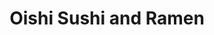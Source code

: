 ---
layout: place
title: "Oishi Sushi and Ramen"
permalink: /indiana/indianapolis/oishi-sushi-and-ramen.html
stateAbbr: IN
stateName: Indiana
cityName: Indianapolis
seo:
  name: "Oishi Sushi and Ramen"
  type: Restaurant
  links: http://www.oishiindy.com/
description: "Looking for sushi in Indianapolis, Indiana? Check out Oishi Sushi and Ramen for a delightful Japanese dining experience. Enjoy a variety of sushi and other d..."
place_id: ChIJ12hvi5FRa4gRI-51S_kegRM
photos:
  - name: >-
      places/ChIJ12hvi5FRa4gRI-51S_kegRM/photos/AeeoHcKlfpyIyMAWMCGS9tg9bikbqb3nk4Tiz7WIrLRmM9Z26nv7UccqF4LHBsBzab_T8Zu9bcImy_YX8BRTl3sS0-iwng5t93pKgz_JE48m0ua0cDwVNx4jikqDd0PmkLqJHxRZC1YADJQx1jCDpfHm6ZdD-6gSgbbSqpbio0z_FMcR1KKgFnLtGxAt1y7_HDk4peohKly9M9tOWiH1hELemBzwEhp2Frc6adsohkR_A1lNI24iDhxQiV2wqlUibH7x1ObD7SXJ9KiKDw2_nGXFmRZlskZZdaGad15gYhu72Be-1w
    widthPx: 4032
    heightPx: 3024
    authorAttributions:
      - displayName: Oishi Sushi and Ramen
        uri: https://maps.google.com/maps/contrib/114186379585412663409
        photoUri: >-
          https://lh3.googleusercontent.com/a-/ALV-UjUswQ1Yb5hZ_4Ii6NaNtdAtQ86NN_tgzoDxQlauxVJqjn6veOw=s100-p-k-no-mo
    flagContentUri: >-
      https://www.google.com/local/imagery/report/?cb_client=maps_api_places.places_api&image_key=!1e10!2sAF1QipONnwD-cZaoEl-ELyMFAOntQHWF0MKsR27adSiP&hl=en-US
    googleMapsUri: >-
      https://www.google.com/maps/place//data=!3m4!1e2!3m2!1sAF1QipONnwD-cZaoEl-ELyMFAOntQHWF0MKsR27adSiP!2e10!4m2!3m1!1s0x886b51918b6f68d7:0x13811ef94b75ee23
  - name: >-
      places/ChIJ12hvi5FRa4gRI-51S_kegRM/photos/AeeoHcKLH6UEsXYbmm1HfFqKYr_5S6RyWkGlARPvz0jeyRbtoVInYdFVZk1x4Nwoza5wVlYNPcODwfThDpQoQM1oQ3pJZ4Q9nveeaA9zKvzRzeChQ_gWhkf1W56w_crCk3OH1Ku8fXE-5xHbi7YUXZPULF-l1TwAWpjzNXL-DuPnMIE7J26mPHf8cuCHiENalabpgUP5pItFJslSQvfkq2g-mHHqeaMCPXUd4WmH1Vm-82jDq9aZpqT4p_dQLU2fZOTrcyAeLhEPqms2dOyYG4rPvsF7Es2Xqpv6SIA0W7A2iC6Vyw
    widthPx: 4032
    heightPx: 3024
    authorAttributions:
      - displayName: Oishi Sushi and Ramen
        uri: https://maps.google.com/maps/contrib/114186379585412663409
        photoUri: >-
          https://lh3.googleusercontent.com/a-/ALV-UjUswQ1Yb5hZ_4Ii6NaNtdAtQ86NN_tgzoDxQlauxVJqjn6veOw=s100-p-k-no-mo
    flagContentUri: >-
      https://www.google.com/local/imagery/report/?cb_client=maps_api_places.places_api&image_key=!1e10!2sAF1QipNuDiDs_M5OIu-SubIkiT6Nef6olj21odrS0qWl&hl=en-US
    googleMapsUri: >-
      https://www.google.com/maps/place//data=!3m4!1e2!3m2!1sAF1QipNuDiDs_M5OIu-SubIkiT6Nef6olj21odrS0qWl!2e10!4m2!3m1!1s0x886b51918b6f68d7:0x13811ef94b75ee23
  - name: >-
      places/ChIJ12hvi5FRa4gRI-51S_kegRM/photos/AeeoHcJHa-5rnjnPHd0tWCXz6FG75KLJei8KM5TBFa1guZqi3eqrGx7pwRilOLVKFuzGEXxLhFkvrmLOEP7SXRqNDS9BwI4zLrr0WY0EXij_L7_s4e6zsljBJNQzywf5afKgNsRMHl_cjKEFqwrlKjLwMm8oJ4wXxzBlNL7QhmPPOXtQhOifr8s8GzoFfigYQu89is2j1h2SO0MZZkmjDIJxfNq1rBIW78R2WUgdZ4XDtn5ZDAsYDWHKy0f39w-tEOM9p315JoLcPvLbLA9vP7id26j2Cg43JiJr1Jo771TMp1n_bAUuk2T3YBaptCLxfS5Jh___xib4UuoorxWv4JItDZNmuKrz7pwrSRQ4Sevq0q3XwygXDQMamlFAjhpAJuego0whNYMTrR_L5ZF4wA2L5XKcVt_4jtTzhHhz06hA9Os
    widthPx: 4800
    heightPx: 3077
    authorAttributions:
      - displayName: N B L
        uri: https://maps.google.com/maps/contrib/113273027629875244029
        photoUri: >-
          https://lh3.googleusercontent.com/a-/ALV-UjXTnVrvXRujj8GjeOqZjSxMQph7dSMKSJ9VfpvR34agEso04k_j=s100-p-k-no-mo
    flagContentUri: >-
      https://www.google.com/local/imagery/report/?cb_client=maps_api_places.places_api&image_key=!1e10!2sCIHM0ogKEICAgMDw9KL-LA&hl=en-US
    googleMapsUri: >-
      https://www.google.com/maps/place//data=!3m4!1e2!3m2!1sCIHM0ogKEICAgMDw9KL-LA!2e10!4m2!3m1!1s0x886b51918b6f68d7:0x13811ef94b75ee23
  - name: >-
      places/ChIJ12hvi5FRa4gRI-51S_kegRM/photos/AeeoHcJQdG6GKhmwBvChD1JiKS42Y_hYNaM35WZ9xQcQRGZT33ldcEmSWg2RzGvv0Run6O0-fc54R848AiarTPXTVMxL9v94LYFKrXlNND4mn1SAGsWwhdYC5WNFqYrg7tCfK9dpa6X7OmsrwSgZSt_fj7lIdWkV1ISHcVZdoi559HDFGHZpf2fHawJLkw78JISx2EIP0vFoRF0jxiuv-rNprB09cAg27eLOhW415lXsM53sWt7Ti5MFuBcPO0t50o8JrndLehi2KVy9obpqQUJackMAr-ie7TaMDPih8cpplmT5qSw2z7vlxTaFkzeiyflUV6lgRpJl_ImBFO_jNxIwj7_bHiA_Cxecs3ta4OnodyLadtW3odhj8FLg4jhFz3iWOrak93fy5TGy9SccsUsBHNqWj715dmFBwfkr3y2qiqA-lQ
    widthPx: 3024
    heightPx: 4032
    authorAttributions:
      - displayName: James Phillips
        uri: https://maps.google.com/maps/contrib/118035043340107115723
        photoUri: >-
          https://lh3.googleusercontent.com/a/ACg8ocK3Kjli9VZKweiHlM7h1_W40Q4KC3RHDr8rG0lbYy7wk2J5rTU=s100-p-k-no-mo
    flagContentUri: >-
      https://www.google.com/local/imagery/report/?cb_client=maps_api_places.places_api&image_key=!1e10!2sCIHM0ogKEICAgICr-_6eAw&hl=en-US
    googleMapsUri: >-
      https://www.google.com/maps/place//data=!3m4!1e2!3m2!1sCIHM0ogKEICAgICr-_6eAw!2e10!4m2!3m1!1s0x886b51918b6f68d7:0x13811ef94b75ee23
  - name: >-
      places/ChIJ12hvi5FRa4gRI-51S_kegRM/photos/AeeoHcK90T0yROB95mqOkRcswngdqqrjfwBSolprmGz3Vs0YLQHhk0LiY6Lzot_BiPA6oHoH4D9pg_VcYIjB1g9lDB-4XWPdwuyhBKNGCZFqxUdHKUwXd2QI5xcZr3-4f1L3AI7Ea4uhtBM7qynLf3tC2cHaS-Qeh6-R4J_BCb_oxAaePmhFgrapyVbDnuw_mqsGq-akPm-D9sbvg6BQrkoEoDZQl_X2nBgTlferC5y5ugni4HGhnWbQRqXSa2Ll7xxu7SXOPABciQ_Q1g42WMepf9V4RlYXzU7EpxDuA_ZpFokn3mdfipDXdGILoYmHbkj_3-ZgC3X0t-Q_G1P8ExYtX05Tzj80MXlR4UMMQwZLqk_9G2oFFrWEoP1rZRybJFNGmYcay8qA6M3Z_rk4EZiSGGqodRKEI6RrXLODznh7xiidRmM
    widthPx: 4800
    heightPx: 2874
    authorAttributions:
      - displayName: N B L
        uri: https://maps.google.com/maps/contrib/113273027629875244029
        photoUri: >-
          https://lh3.googleusercontent.com/a-/ALV-UjXTnVrvXRujj8GjeOqZjSxMQph7dSMKSJ9VfpvR34agEso04k_j=s100-p-k-no-mo
    flagContentUri: >-
      https://www.google.com/local/imagery/report/?cb_client=maps_api_places.places_api&image_key=!1e10!2sCIHM0ogKEICAgMDw9KL-rAE&hl=en-US
    googleMapsUri: >-
      https://www.google.com/maps/place//data=!3m4!1e2!3m2!1sCIHM0ogKEICAgMDw9KL-rAE!2e10!4m2!3m1!1s0x886b51918b6f68d7:0x13811ef94b75ee23
  - name: >-
      places/ChIJ12hvi5FRa4gRI-51S_kegRM/photos/AeeoHcIn4Q5g1jEiTYzWO0limfUSMv1WMS8rSxjftafRlf-XU0BM4XVozw6-N0s-rpylptbqNuZPSHrC2Dl6PR8dme_r7g57uCcX2auf1aI8fJw6KnTFa3Rc5f2oLqPlNnshuHS5Cksiipx31wR9Md9uunTqJfNE9QehiUb46Xun9iUCmDbJBSQSbU80s8mvDjOQcm6a3gIfyL6jP9fPlmBoY7_uhBvSh4ShIBomGUORkHiTtcPykm5F-kQT8L71gexevYPgHO7-NcId38O-8nkpB0BaY84DTk1pMJAxX7iEFX_FviTjc0-ZKTMTA0uwU61wXLhjDm4dmVWgjBIZo9IsLG9cXmZ3A7xNNoiag0fYvV9E_shdyAsckEXFvFDNZofpdFMO7Zw3e7lZz1C-Ljn-kwVmTpXbDhCF_43UhKrz-iLORwE
    widthPx: 3072
    heightPx: 4096
    authorAttributions:
      - displayName: Tiffany
        uri: https://maps.google.com/maps/contrib/111325208934696536820
        photoUri: >-
          https://lh3.googleusercontent.com/a-/ALV-UjWIKCi49djvwpaCFnBDJWMU4aErE-gUvaWwvl4Srfw4CTHdPWNnPQ=s100-p-k-no-mo
    flagContentUri: >-
      https://www.google.com/local/imagery/report/?cb_client=maps_api_places.places_api&image_key=!1e10!2sCIHM0ogKEICAgMCQ5JzPpQE&hl=en-US
    googleMapsUri: >-
      https://www.google.com/maps/place//data=!3m4!1e2!3m2!1sCIHM0ogKEICAgMCQ5JzPpQE!2e10!4m2!3m1!1s0x886b51918b6f68d7:0x13811ef94b75ee23
  - name: >-
      places/ChIJ12hvi5FRa4gRI-51S_kegRM/photos/AeeoHcI1VpyFsHvUoqmvH1HVtKOh78CEdvgU55k0Emu-KIza_mOTTNjsA11WzZydb-H6bScEtphD4PAnItp8Of27JNsPQr8B5b0T2S2doX0zUHzUOIL-hW97dDX_BCMePyGyjUS3omHUjgmpvqV-uk52diZD2egzz6Flxt9Cc1qULYH9KehEKnQtAHMuT23jql_jFIiEVrQBQPMVqwQ1T4GB-W43Dyk9m1x3QxEcBGYoxHyyTT6wSznPOk-EP4-_dTU9Lh20g8XuMVpRGZYlTC1iHD0cAApDNieu4mNMsa-1o55cpHNEV8E9IR6h3GQ9CU6D763Vgfsqc8i4P_tDYSY0Zep9INK8ymc8PsK7zhCYgEyQ0ccvvP5vpXps4jI7QAC8Edj2e1E5CActW-Q8YGXi5bxCWS4MoZAoT_-aIGD6cw-IBQ
    widthPx: 3000
    heightPx: 4000
    authorAttributions:
      - displayName: Sunny Days
        uri: https://maps.google.com/maps/contrib/101319283949375313521
        photoUri: >-
          https://lh3.googleusercontent.com/a-/ALV-UjVMzZct24vx3rsOCn2xlzrGcXHE88kRKUnFb2g689BHQBjzIQYeZw=s100-p-k-no-mo
    flagContentUri: >-
      https://www.google.com/local/imagery/report/?cb_client=maps_api_places.places_api&image_key=!1e10!2sCIHM0ogKEICAgICltNbfUg&hl=en-US
    googleMapsUri: >-
      https://www.google.com/maps/place//data=!3m4!1e2!3m2!1sCIHM0ogKEICAgICltNbfUg!2e10!4m2!3m1!1s0x886b51918b6f68d7:0x13811ef94b75ee23
  - name: >-
      places/ChIJ12hvi5FRa4gRI-51S_kegRM/photos/AeeoHcLDtIPQ5-b2RTGvPKqIVmStatfmnb6wmX7t1ch8IxSA-ac0tv7XOvJNpuOTqAshH62EZu_EtPRRe8FqWLYJUPd9US306vjO3g-F1LpQZQkX5krcKO2okdMJ8kOOhuub89O3wEsReeEkrMSrBU5qtPfobXM6yDneLrBwr6K8QEY5aJS_buKXsfSVKWnj1-zHFBr6mN8WYaHjntlbhGlfWoTwqL_KvFPoq5Gu1bgCkUexkigNj-DcSUVs6uDSIqjVHZGIDpNGXm73ERBKc_BYXl5sx7qTBsDJ1jQUNR13CYwGdg_3ltnz0S79-zhtkOu0jJz_-Nc23J9f__o25tlMYYy_ixhYSOxCe-0dSER6l77871s0EMO-9kgtEEiW6pH7183KuxwzEJmkpt_NKSLDIdBepbP0etI4k7h0UWkHoxRrPQ
    widthPx: 3072
    heightPx: 4096
    authorAttributions:
      - displayName: Tiffany
        uri: https://maps.google.com/maps/contrib/111325208934696536820
        photoUri: >-
          https://lh3.googleusercontent.com/a-/ALV-UjWIKCi49djvwpaCFnBDJWMU4aErE-gUvaWwvl4Srfw4CTHdPWNnPQ=s100-p-k-no-mo
    flagContentUri: >-
      https://www.google.com/local/imagery/report/?cb_client=maps_api_places.places_api&image_key=!1e10!2sCIHM0ogKEICAgMCQ5JzPJQ&hl=en-US
    googleMapsUri: >-
      https://www.google.com/maps/place//data=!3m4!1e2!3m2!1sCIHM0ogKEICAgMCQ5JzPJQ!2e10!4m2!3m1!1s0x886b51918b6f68d7:0x13811ef94b75ee23
  - name: >-
      places/ChIJ12hvi5FRa4gRI-51S_kegRM/photos/AeeoHcL234m8BcwCwkfQ7_Xx9FrwiHjEe7z_K3ceLklN_iZVAo7Elwm9taoWWtbQpGd2qaEM62SCA-3E_o1JB_SPmG49XDbWjwcGzHmV0IIZfzC2BMaTR6hA0KnSPlHjB6DlLXa8LSx-luJFWkwefwoAjTO84nS4tPM7Jp5T9WQjlo1jOliI8FT_XYUeBbyH6lTFrGTZnfO37olMolh-aghVmrPav5hOOj-jG19Ob3RJcVFidpQpmHeB08k-EDEUo-fdaHS-rohEWm4Jt92K3iKeLXe_1TSEF14AillFthZdGFirpF3I27wnvL-NrzY_1PECJjNYAT0uFOkO4Tg97a2qMmvXrBFejyvWa0NYcVJPSI6LHMV9KvU1-f5IJHCdjqxQDC3Jy_9eHskkOc9bhrv9Ra3uNj9wUSmviisTxud_3TJ9bQ
    widthPx: 4032
    heightPx: 2268
    authorAttributions:
      - displayName: Senaida Frometa
        uri: https://maps.google.com/maps/contrib/106254313894321129197
        photoUri: >-
          https://lh3.googleusercontent.com/a/ACg8ocJ7QJO-dsh9isr1ef2SRAsyLY3aDegIUESjyw63k1UY66daIuws=s100-p-k-no-mo
    flagContentUri: >-
      https://www.google.com/local/imagery/report/?cb_client=maps_api_places.places_api&image_key=!1e10!2sCIHM0ogKEICAgIDbifXmGA&hl=en-US
    googleMapsUri: >-
      https://www.google.com/maps/place//data=!3m4!1e2!3m2!1sCIHM0ogKEICAgIDbifXmGA!2e10!4m2!3m1!1s0x886b51918b6f68d7:0x13811ef94b75ee23
  - name: >-
      places/ChIJ12hvi5FRa4gRI-51S_kegRM/photos/AeeoHcLNCUoemhkJySoKc9aP-H2uhpG3QH8TJD88ofFZe74mKDLXIg8JeBmU11uLGK4AsusKfNe4zTB43I3CyiTwxPhXpxqBFuzMYnsVKBZZurSfqlk1VcHld-KFmpd78acoP8slKD0dLrhMbRzAuYiByJvuuWv-bAUSLlNu22b9i7XNXUsR4V7JVJqtuc0WhfMkOT15OjhW2iiwf_XX8JxQtC9pd6EAo1VoeEhEB1Xe0ZTzxViTc20d0PvHHe_nYOLlfVcMNVyqD_VycZUutfzPeg4uQccWxzXvVCEqjQds6Q6n1nfiO2bHEQXNgd26uq68vheIRK_cLnJMNqv1SBYS8kGESyRFYKpu50nUejJUVdzvvntXzTTQg5QSNjqWuz2-Pf161cSSXSly03p6BBMUHNYjUI1dAad946H3bh558HcHC_7r
    widthPx: 4096
    heightPx: 3072
    authorAttributions:
      - displayName: Bernie Lin
        uri: https://maps.google.com/maps/contrib/103778391811530504716
        photoUri: >-
          https://lh3.googleusercontent.com/a-/ALV-UjWf1c4Tk2WGgWZboJV7Vc1win4WBaY_M4Nzfusm7gMcYij3HemC7Q=s100-p-k-no-mo
    flagContentUri: >-
      https://www.google.com/local/imagery/report/?cb_client=maps_api_places.places_api&image_key=!1e10!2sCIHM0ogKEICAgIDb5rrbywE&hl=en-US
    googleMapsUri: >-
      https://www.google.com/maps/place//data=!3m4!1e2!3m2!1sCIHM0ogKEICAgIDb5rrbywE!2e10!4m2!3m1!1s0x886b51918b6f68d7:0x13811ef94b75ee23
address: 600 Massachusetts Ave, Indianapolis, IN 46204, USA
street: 600 Massachusetts Ave
city: Indianapolis
state: IN
zip: '46204'
country: USA
neighborhood: Downtown
latitude: '39.775634'
longitude: '-86.148523'
accessibility_options:
  wheelchairAccessibleParking: true
  wheelchairAccessibleEntrance: true
  wheelchairAccessibleRestroom: true
  wheelchairAccessibleSeating: true
business_status: OPERATIONAL
name: Oishi Sushi and Ramen
google_maps_links:
  directionsUri: >-
    https://www.google.com/maps/dir//''/data=!4m7!4m6!1m1!4e2!1m2!1m1!1s0x886b51918b6f68d7:0x13811ef94b75ee23!3e0
  placeUri: https://maps.google.com/?cid=1405438614778015267
  writeAReviewUri: >-
    https://www.google.com/maps/place//data=!4m3!3m2!1s0x886b51918b6f68d7:0x13811ef94b75ee23!12e1
  reviewsUri: >-
    https://www.google.com/maps/place//data=!4m4!3m3!1s0x886b51918b6f68d7:0x13811ef94b75ee23!9m1!1b1
  photosUri: >-
    https://www.google.com/maps/place//data=!4m3!3m2!1s0x886b51918b6f68d7:0x13811ef94b75ee23!10e5
primary_type: Restaurant
opening_hours:
  regular: null
  current: null
secondary_opening_hours:
  regular:
    weekdayDescriptions: null
    type: null
  current:
    weekdayDescriptions: null
    type: null
phone: (317) 493-1884
price_level: PRICE_LEVEL_MODERATE
price_range: $20 &ndash; $30
rating: '4.3'
rating_count: 258
website: http://www.oishiindy.com/
reviews: null
parking_options: null
payment_options: null
allow_dogs: null
curbside_pickup: null
delivery: null
dine_in: null
good_for_children: null
good_for_groups: null
good_for_sports: null
live_music: null
menu_for_children: null
outdoor_seating: null
reservable: null
restroom: null
serves_beer: null
serves_breakfast: null
serves_brunch: null
serves_cocktails: null
serves_coffee: null
serves_dinner: null
serves_dessert: null
serves_lunch: null
serves_vegetarian_food: null
serves_wine: null
takeout: null
summary: null

---